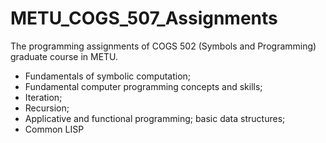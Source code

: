 # METU_COGS_507_Assignments
The programming assignments of COGS 502 (Symbols and Programming) graduate course in METU.

* Fundamentals of symbolic computation; 
* Fundamental computer programming concepts and skills;
* Iteration;
* Recursion;
* Applicative and functional programming; basic data structures;
* Common LISP
